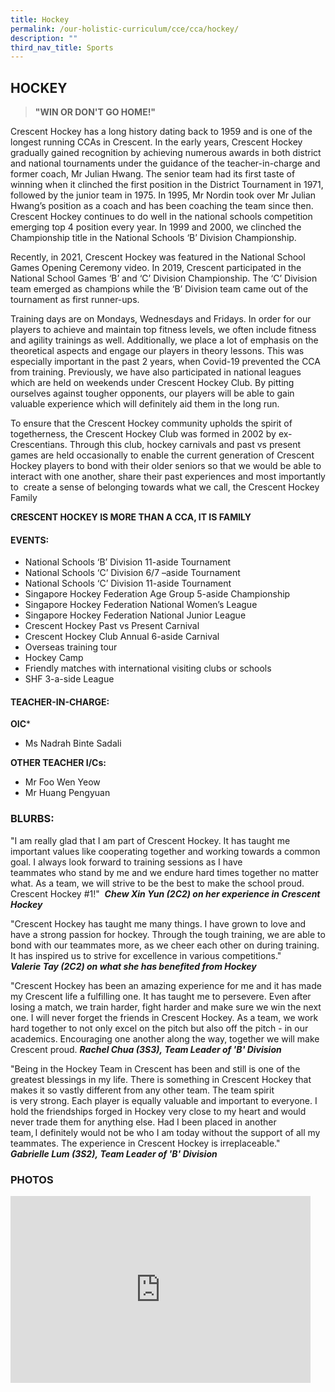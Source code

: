 ```yaml
---
title: Hockey
permalink: /our-holistic-curriculum/cce/cca/hockey/
description: ""
third_nav_title: Sports
---
```

## **HOCKEY**
>**"WIN OR DON'T GO HOME!"**

Crescent Hockey has a long history dating back to 1959 and is one of the longest running CCAs in Crescent. In the early years, Crescent Hockey gradually gained recognition by achieving numerous awards in both district and national tournaments under the guidance of the teacher-in-charge and former coach, Mr Julian Hwang. The senior team had its first taste of winning when it clinched the first position in the District Tournament in 1971, followed by the junior team in 1975. In 1995, Mr Nordin took over Mr Julian Hwang’s position as a coach and has been coaching the team since then. Crescent Hockey continues to do well in the national schools competition emerging top 4 position every year. In 1999 and 2000, we clinched the Championship title in the National Schools ‘B’ Division Championship.  
  
Recently, in 2021, Crescent Hockey was featured in the National School Games Opening Ceremony video. In 2019, Crescent participated in the National School Games ‘B’ and ‘C’ Division Championship. The ‘C’ Division team emerged as champions while the ‘B’ Division team came out of the tournament as first runner-ups.  
  
Training days are on Mondays, Wednesdays and Fridays. In order for our players to achieve and maintain top fitness levels, we often include fitness and agility trainings as well. Additionally, we place a lot of emphasis on the theoretical aspects and engage our players in theory lessons. This was especially important in the past 2 years, when Covid-19 prevented the CCA from training. Previously, we have also participated in national leagues which are held on weekends under Crescent Hockey Club. By pitting ourselves against tougher opponents, our players will be able to gain valuable experience which will definitely aid them in the long run.  
  
To ensure that the Crescent Hockey community upholds the spirit of togetherness, the Crescent Hockey Club was formed in 2002 by ex-Crescentians. Through this club, hockey carnivals and past vs present games are held occasionally to enable the current generation of Crescent Hockey players to bond with their older seniors so that we would be able to interact with one another, share their past experiences and most importantly to  create a sense of belonging towards what we call, the Crescent Hockey Family

**CRESCENT HOCKEY IS MORE THAN A CCA, IT IS FAMILY**


#### **EVENTS:**
* National Schools ‘B’ Division 11-aside Tournament
* National Schools ‘C’ Division 6/7 –aside Tournament
* National Schools ‘C’ Division 11-aside Tournament
* Singapore Hockey Federation Age Group 5-aside Championship
* Singapore Hockey Federation National Women’s League
* Singapore Hockey Federation National Junior League
* Crescent Hockey Past vs Present Carnival
* Crescent Hockey Club Annual 6-aside Carnival
* Overseas training tour
* Hockey Camp
* Friendly matches with international visiting clubs or schools
* SHF 3-a-side League

#### **TEACHER-IN-CHARGE:**

**OIC***
* Ms Nadrah Binte Sadali


**OTHER TEACHER I/Cs:**
* Mr Foo Wen Yeow
* Mr Huang Pengyuan

### **BLURBS:**
"I am really glad that I am part of Crescent Hockey. It has taught me important values like cooperating together and working towards a common goal. I always look forward to training sessions as I have teammates who stand by me and we endure hard times together no matter what. As a team, we will strive to be the best to make the school proud. Crescent Hockey #1!" 
***Chew Xin Yun (2C2) on her experience in Crescent Hockey***

"Crescent Hockey has taught me many things. I have grown to love and have a strong passion for hockey. Through the tough training, we are able to bond with our teammates more, as we cheer each other on during training. It has inspired us to strive for excellence in various competitions." 
***Valerie Tay (2C2) on what she has benefited from Hockey***

"Crescent Hockey has been an amazing experience for me and it has made my Crescent life a fulfilling one. It has taught me to persevere. Even after losing a match, we train harder, fight harder and make sure we win the next one. I will never forget the friends in Crescent Hockey. As a team, we work hard together to not only excel on the pitch but also off the pitch - in our academics. Encouraging one another along the way, together we will make Crescent proud.
***Rachel Chua (3S3), Team Leader of 'B' Division***

"Being in the Hockey Team in Crescent has been and still is one of the greatest blessings in my life. There is something in Crescent Hockey that makes it so vastly different from any other team. The team spirit is very strong. Each player is equally valuable and important to everyone. I hold the friendships forged in Hockey very close to my heart and would never trade them for anything else. Had I been placed in another team, I definitely would not be who I am today without the support of all my teammates. The experience in Crescent Hockey is irreplaceable."  
***Gabrielle Lum (3S2), Team Leader of 'B' Division***


### **PHOTOS** ###

<iframe src="https://docs.google.com/presentation/d/e/2PACX-1vQDpRx7LCQwy2mwSWlcNu4JVncx24pykIRSp3zrD3CtLFHDAZGo-UP3k6jL6d1W0sV2AVjeTA-qwp8D/embed?start=true&loop=true&delayms=3000" frameborder="0" width="480" height="299" allowfullscreen="true"></iframe>